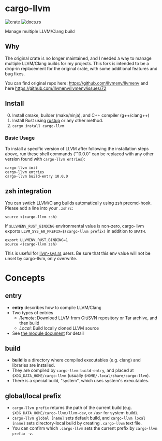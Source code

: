 cargo-llvm
=========

[![crate](https://img.shields.io/crates/v/cargo-llvm.svg)](https://crates.io/crates/cargo-llvm)
[![docs.rs](https://docs.rs/cargo-llvm/badge.svg)](https://docs.rs/cargo-llvm)

Manage multiple LLVM/Clang build

Why
-------
The original crate is no longer maintained, and I needed a way to manage multiple LLVM/Clang builds for my projects. This fork is intended to be a drop-in replacement for the original crate, with some additional features and bug fixes.

You can find original repo here: https://github.com/llvmenv/llvmenv and here https://github.com/llvmenv/llvmenv/issues/72

Install
-------

0. Install cmake, builder (make/ninja), and C++ compiler (g++/clang++)
1. Install Rust using [rustup](https://github.com/rust-lang-nursery/rustup.rs) or any other method.
2. `cargo install cargo-llvm`

### Basic Usage

To install a specific version of LLVM after following the installation steps above, run these shell commands ("10.0.0" can be replaced with any other version found with `cargo-llvm entries`):

```
cargo-llvm init
cargo-llvm entries
cargo-llvm build-entry 10.0.0
```

zsh integration
-----

You can swtich LLVM/Clang builds automatically using zsh precmd-hook. Please add a line into your `.zshrc`:

```
source <(cargo-llvm zsh)
```

If `$LLVMENV_RUST_BINDING` environmental value is non-zero, cargo-llvm exports `LLVM_SYS_60_PREFIX=$(cargo-llvm prefix)` in addition to `$PATH`.

```
export LLVMENV_RUST_BINDING=1
source <(cargo-llvm zsh)
```

This is useful for [llvm-sys.rs](https://github.com/tari/llvm-sys.rs) users. Be sure that this env value will not be unset by cargo-llvm, only overwrite.

Concepts
=========

entry
------

- **entry** describes how to compile LLVM/Clang
- Two types of entries
  - *Remote*: Download LLVM from Git/SVN repository or Tar archive, and then build
  - *Local*: Build locally cloned LLVM source
- See [the module document](https://docs.rs/cargo-llvm/*/cargo-llvm/entry/index.html) for detail

build
------

- **build** is a directory where compiled executables (e.g. clang) and libraries are installed.
- They are compiled by `cargo-llvm build-entry`, and placed at `$XDG_DATA_HOME/cargo-llvm` (usually `$HOME/.local/share/cargo-llvm`).
- There is a special build, "system", which uses system's executables.

global/local prefix
--------------------

- `cargo-llvm prefix` returns the path of the current build (e.g. `$XDG_DATA_HOME/cargo-llvm/llvm-dev`, or `/usr` for system build).
- `cargo-llvm global [name]` sets default build, and `cargo-llvm local [name]` sets directory-local build by creating `.cargo-llvm` text file.
- You can confirm which `.cargo-llvm` sets the current prefix by `cargo-llvm prefix -v`.
